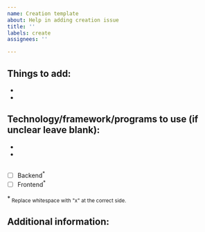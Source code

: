 ```yaml
---
name: Creation template
about: Help in adding creation issue
title: ''
labels: create
assignees: ''

---
```


## Things to add:
-  
-  

## Technology/framework/programs to use (if unclear leave blank):
-  
-  
##
- [ ] Backend<sup>*</sup>
- [ ] Frontend<sup>*</sup>

*<sub> Replace whitespace with "x" at the correct side.</sub>
## Additional information:
